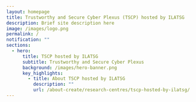 ```yaml
---
layout: homepage
title: Trustworthy and Secure Cyber Plexus (TSCP) hosted by ILATSG
description: Brief site description here
image: /images/logo.png
permalink: /
notification: ""
sections:
  - hero:
      title: TSCP hosted by ILATSG
      subtitle: Trustworthy and Secure Cyber Plexus
      background: /images/hero-banner.png
      key_highlights:
        - title: About TSCP hosted by ILATSG
          description: ""
          url: /about-create/research-centres/tscp-hosted-by-ilatsg/
---
```


